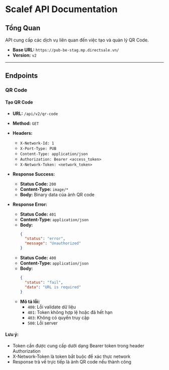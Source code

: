 # Scalef API Documentation

## Tổng Quan
API cung cấp các dịch vụ liên quan đến việc tạo và quản lý QR Code.

- **Base URL:** `https://pub-be-stag.mp.directsale.vn/`
- **Version:** `v2`

---

## Endpoints

### QR Code

#### Tạo QR Code

- **URL:** `/api/v2/qr-code`
- **Method:** `GET`
- **Headers:**
    - `X-Network-Id: 1`
    - `X-Port-Type: PUB`
    - `Content-Type: application/json`
    - `Authorization: Bearer <access_token>`
    - `X-Network-Token: <network_token>`

- **Response Success:**
    - **Status Code:** `200`
    - **Content-Type:** `image/*`
    - **Body:** Binary data của ảnh QR code

- **Response Error:**
    - **Status Code:** `401`
    - **Content-Type:** `application/json`
    - **Body:**
      ```json
      {
        "status": "error",
        "message": "Unauthorized"
      }
      ```
    - **Status Code:** `400`
    - **Content-Type:** `application/json`
    - **Body:**
      ```json
      {
        "status": "fail",
        "data": "URL is required"
      }
      ```
    - **Mô tả lỗi:**
        - `400`: Lỗi validate dữ liệu
        - `401`: Token không hợp lệ hoặc đã hết hạn
        - `403`: Không có quyền truy cập
        - `500`: Lỗi server

#### Lưu ý:
- Token cần được cung cấp dưới dạng Bearer token trong header Authorization
- X-Network-Token là token bắt buộc để xác thực network
- Response trả về trực tiếp là ảnh QR code nếu thành công
